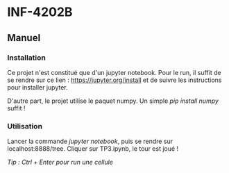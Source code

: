 # INF-4202B
## Manuel
### Installation 
Ce projet n'est constitué que d'un jupyter notebook. Pour le run, il suffit de se rendre sur ce lien :
https://jupyter.org/install et de suivre les instructions pour installer jupyter.  

D'autre part, le projet utilise le paquet numpy. Un simple *pip install numpy* suffit !

### Utilisation
Lancer la commande *jupyter notebook*, puis se rendre sur localhost:8888/tree. Cliquer sur TP3.ipynb, le tour est joué !  

*Tip : Ctrl + Enter pour run une cellule*
